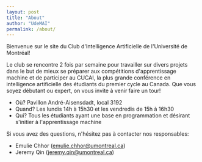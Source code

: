 ```yaml
---
layout: post
title: "About"
author: "UdeMAI"
permalink: /about/
---
```


Bienvenue sur le site du Club d'Intelligence Artificielle de l'Université de Montréal!

Le club se rencontre 2 fois par semaine pour travailler sur divers projets dans le but de mieux se préparer aux compétitions d'apprentissage machine et de participer au CUCAI, la plus grande conférence en intelligence artificielle des étudiants du premier cycle au Canada. Que vous soyez débutant ou expert, on vous invite à venir faire un tour!

- Où? Pavillon André-Aisensdadt, local 3192
- Quand? Les lundis 14h à 15h30 et les vendredis de 15h à 16h30
- Qui? Tous les étudiants ayant une base en programmation et désirant s'initier à l'apprentissage machine

Si vous avez des questions, n'hésitez pas à contacter nos responsables:

- Emulie Chhor (emulie.chhor@umontreal.ca)
- Jeremy Qin (jeremy.qin@umontreal.ca)

